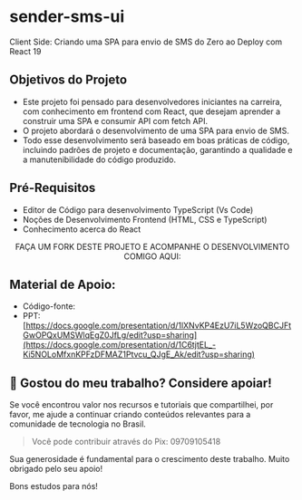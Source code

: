 # sender-sms-ui
Client Side: Criando uma SPA para envio de SMS do Zero ao Deploy com React 19

## Objetivos do Projeto

- Este projeto foi pensado para desenvolvedores iniciantes na carreira, com conhecimento em frontend com React, que desejam aprender a construir uma SPA e consumir API com fetch API.
- O projeto abordará o desenvolvimento de uma SPA para envio de SMS.
- Todo esse desenvolvimento será baseado em boas práticas de código, incluindo padrões de projeto e documentação, garantindo a qualidade e a manutenibilidade do código produzido.

## Pré-Requisitos

- Editor de Código para desenvolvimento TypeScript (Vs Code)
- Noções de Desenvolvimento Frontend (HTML, CSS e TypeScript)
- Conhecimento acerca do React

<p align="center">FAÇA UM FORK DESTE PROJETO E ACOMPANHE O DESENVOLVIMENTO COMIGO AQUI: </p>

## Material de Apoio:

- Código-fonte:
- PPT: [https://docs.google.com/presentation/d/1lXNvKP4EzU7iL5WzoQBCJFtGwOPQxUMSWlqEgZ0JfLg/edit?usp=sharing](https://docs.google.com/presentation/d/1C6tjtEL_-Ki5NOLoMfxnKPFzDFMAZ1Ptvcu_QJgE_Ak/edit?usp=sharing)

## 🌟 Gostou do meu trabalho? Considere apoiar!

Se você encontrou valor nos recursos e tutoriais que compartilhei, por favor, me ajude a continuar criando conteúdos relevantes para a comunidade de tecnologia no Brasil.

> Você pode contribuir através do Pix: 09709105418

Sua generosidade é fundamental para o crescimento deste trabalho. Muito obrigado pelo seu apoio!

Bons estudos para nós!


